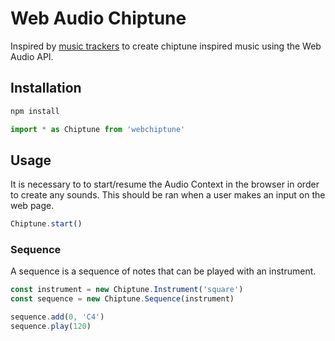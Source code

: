 # Web Audio Chiptune

Inspired by [music trackers](https://en.wikipedia.org/wiki/Music_tracker) to create chiptune inspired music using the Web Audio API.

## Installation

```bash
npm install 
```

```js
import * as Chiptune from 'webchiptune'
```

## Usage

It is necessary to to start/resume the Audio Context in the browser in order to create any sounds.
This should be ran when a user makes an input on the web page.

```javascript
Chiptune.start()
```

### Sequence

A sequence is a sequence of notes that can be played with an instrument.

```js
const instrument = new Chiptune.Instrument('square')
const sequence = new Chiptune.Sequence(instrument)

sequence.add(0, 'C4')
sequence.play(120)
```
